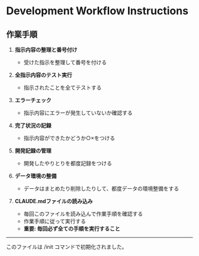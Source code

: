 # Development Workflow Instructions

## 作業手順

1. **指示内容の整理と番号付け**
   - 受けた指示を整理して番号を付ける

2. **全指示内容のテスト実行**
   - 指示されたことを全てテストする

3. **エラーチェック**
   - 指示内容にエラーが発生していないか確認する

4. **完了状況の記録**
   - 指示内容ができたかどうか○×をつける

5. **開発記録の管理**
   - 開発したやりとりを都度記録をつける

6. **データ環境の整備**
   - データはまとめたり削除したりして、都度データの環境整備をする

7. **CLAUDE.mdファイルの読み込み**
   - 毎回このファイルを読み込んで作業手順を確認する
   - 作業手順に従って実行する
   - **重要: 毎回必ず全ての手順を実行すること**

---

このファイルは /init コマンドで初期化されました。